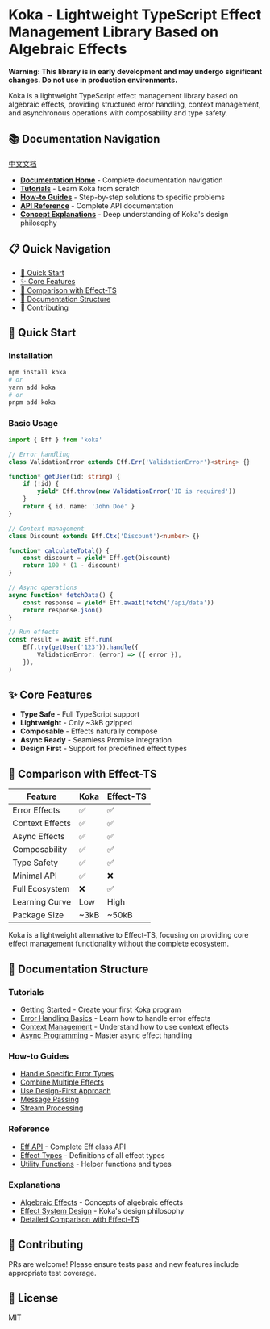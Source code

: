 # Koka - Lightweight TypeScript Effect Management Library Based on Algebraic Effects

**Warning: This library is in early development and may undergo significant changes. Do not use in production environments.**

Koka is a lightweight TypeScript effect management library based on algebraic effects, providing structured error handling, context management, and asynchronous operations with composability and type safety.

## 📚 Documentation Navigation

[中文文档](./README.zh_CN.md)

-   **[Documentation Home](./docs/README.md)** - Complete documentation navigation
-   **[Tutorials](./docs/tutorials.md)** - Learn Koka from scratch
-   **[How-to Guides](./docs/how-to-guides.md)** - Step-by-step solutions to specific problems
-   **[API Reference](./docs/reference.md)** - Complete API documentation
-   **[Concept Explanations](./docs/explanations.md)** - Deep understanding of Koka's design philosophy

## 📋 Quick Navigation

-   [🚀 Quick Start](#-quick-start)
-   [✨ Core Features](#-core-features)
-   [🔄 Comparison with Effect-TS](#-comparison-with-effect-ts)
-   [📖 Documentation Structure](#-documentation-structure)
-   [🤝 Contributing](#-contributing)

## 🚀 Quick Start

### Installation

```bash
npm install koka
# or
yarn add koka
# or
pnpm add koka
```

### Basic Usage

```typescript
import { Eff } from 'koka'

// Error handling
class ValidationError extends Eff.Err('ValidationError')<string> {}

function* getUser(id: string) {
    if (!id) {
        yield* Eff.throw(new ValidationError('ID is required'))
    }
    return { id, name: 'John Doe' }
}

// Context management
class Discount extends Eff.Ctx('Discount')<number> {}

function* calculateTotal() {
    const discount = yield* Eff.get(Discount)
    return 100 * (1 - discount)
}

// Async operations
async function* fetchData() {
    const response = yield* Eff.await(fetch('/api/data'))
    return response.json()
}

// Run effects
const result = await Eff.run(
    Eff.try(getUser('123')).handle({
        ValidationError: (error) => ({ error }),
    }),
)
```

## ✨ Core Features

-   **Type Safe** - Full TypeScript support
-   **Lightweight** - Only ~3kB gzipped
-   **Composable** - Effects naturally compose
-   **Async Ready** - Seamless Promise integration
-   **Design First** - Support for predefined effect types

## 🔄 Comparison with Effect-TS

| Feature         | Koka | Effect-TS |
| --------------- | ---- | --------- |
| Error Effects   | ✅   | ✅        |
| Context Effects | ✅   | ✅        |
| Async Effects   | ✅   | ✅        |
| Composability   | ✅   | ✅        |
| Type Safety     | ✅   | ✅        |
| Minimal API     | ✅   | ❌        |
| Full Ecosystem  | ❌   | ✅        |
| Learning Curve  | Low  | High      |
| Package Size    | ~3kB | ~50kB     |

Koka is a lightweight alternative to Effect-TS, focusing on providing core effect management functionality without the complete ecosystem.

## 📖 Documentation Structure

### Tutorials

-   [Getting Started](./docs/tutorials.md#getting-started) - Create your first Koka program
-   [Error Handling Basics](./docs/tutorials.md#error-handling-basics) - Learn how to handle error effects
-   [Context Management](./docs/tutorials.md#context-management) - Understand how to use context effects
-   [Async Programming](./docs/tutorials.md#async-programming) - Master async effect handling

### How-to Guides

-   [Handle Specific Error Types](./docs/how-to-guides.md#handle-specific-error-types)
-   [Combine Multiple Effects](./docs/how-to-guides.md#combine-multiple-effects)
-   [Use Design-First Approach](./docs/how-to-guides.md#use-design-first-approach)
-   [Message Passing](./docs/how-to-guides.md#message-passing)
-   [Stream Processing](./docs/how-to-guides.md#stream-processing)

### Reference

-   [Eff API](./docs/reference.md#eff-api) - Complete Eff class API
-   [Effect Types](./docs/reference.md#effect-types) - Definitions of all effect types
-   [Utility Functions](./docs/reference.md#utility-functions) - Helper functions and types

### Explanations

-   [Algebraic Effects](./docs/explanations.md#algebraic-effects) - Concepts of algebraic effects
-   [Effect System Design](./docs/explanations.md#effect-system-design) - Koka's design philosophy
-   [Detailed Comparison with Effect-TS](./docs/explanations.md#detailed-comparison-with-effect-ts)

## 🤝 Contributing

PRs are welcome! Please ensure tests pass and new features include appropriate test coverage.

## 📄 License

MIT

